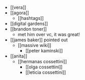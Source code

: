 - [[vera]]
- [[agora]]
	- [[hashtags]]
- [[digital gardens]]
- [[brandon toner]]
	- met him over vc, it was great!
- [[james baker]] pointed out  
	- [[massive wiki]]
		- [[peter kaminski]]
- [[anita]]
	- [[hermanas cossettini]]
		- [[olga cossettini]]
		- [[leticia cossettini]]